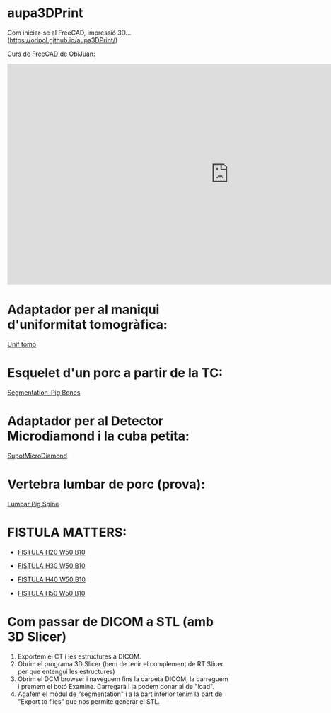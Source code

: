 # aupa3DPrint
Com iniciar-se al FreeCAD, impressió 3D... (https://oripol.github.io/aupa3DPrint/)

[Curs de FreeCAD de ObiJuan:](https://www.youtube.com/playlist?list=PLmnz0JqIMEzWQV-3ce9tVB_LFH9a91YHf)

<iframe width="1000" height="500" src="https://www.youtube.com/embed/videoseries?list=PLmnz0JqIMEzWQV-3ce9tVB_LFH9a91YHf" frameborder="0" allow="accelerometer; autoplay; encrypted-media; gyroscope; picture-in-picture" allowfullscreen></iframe>

# Adaptador per al maniqui d'uniformitat tomogràfica:

[Unif tomo](https://github.com/oripol/aupa3DPrint/blob/master/uniftomo_v3.stl)

# Esquelet d'un porc a partir de la TC:

[Segmentation_Pig Bones](https://github.com/oripol/aupa3DPrint/blob/master/Segmentation_Bones.stl)

# Adaptador per al Detector Microdiamond i la cuba petita:

[SupotMicroDiamond](https://github.com/oripol/aupa3DPrint/blob/master/suportMicroDiamond_v2.stl)

# Vertebra lumbar de porc (prova):

[Lumbar Pig Spine](https://github.com/oripol/aupa3DPrint/blob/master/LumbarPorquet.stl)

# FISTULA MATTERS:

- [FISTULA H20 W50 B10](https://github.com/oripol/aupa3DPrint/blob/master/Fistulartor20-50-10.stl)

- [FISTULA H30 W50 B10](https://github.com/oripol/aupa3DPrint/blob/master/Fistulartor30-50-10.stl)

- [FISTULA H40 W50 B10](https://github.com/oripol/aupa3DPrint/blob/master/Fistulartor40-50-10.stl)

- [FISTULA H50 W50 B10](https://github.com/oripol/aupa3DPrint/blob/master/Fistulartor50-50-10.stl)


# Com passar de DICOM a STL (amb 3D Slicer)

1. Exportem el CT i les estructures a DICOM. 
2. Obrim el programa 3D Slicer (hem de tenir el complement de RT Slicer per que entengui les estructures)
3. Obrim el DCM browser i naveguem fins la carpeta DICOM, la carreguem i premem el botó Examine. Carregarà i ja podem donar al de "load".
4. Agafem el mòdul de "segmentation" i a la part inferior tenim la part de "Export to files" que nos permite generar el STL.


